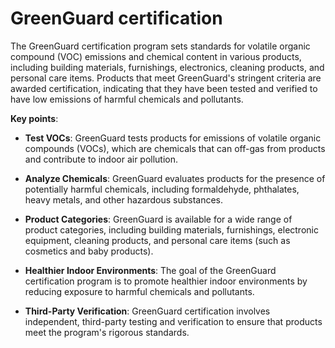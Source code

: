 <!--
source: gpt-3 + jph editing
tags: volatile-organic-compounds certifications
-->

# GreenGuard certification

The GreenGuard certification program sets standards for volatile organic compound (VOC) emissions and chemical content in various products, including building materials, furnishings, electronics, cleaning products, and personal care items. Products that meet GreenGuard's stringent criteria are awarded certification, indicating that they have been tested and verified to have low emissions of harmful chemicals and pollutants.

**Key points**:

* **Test VOCs**: GreenGuard tests products for emissions of volatile organic compounds (VOCs), which are chemicals that can off-gas from products and contribute to indoor air pollution.

* **Analyze Chemicals**: GreenGuard evaluates products for the presence of potentially harmful chemicals, including formaldehyde, phthalates, heavy metals, and other hazardous substances.

* **Product Categories**: GreenGuard is available for a wide range of product categories, including building materials, furnishings, electronic equipment, cleaning products, and personal care items (such as cosmetics and baby products).

* **Healthier Indoor Environments**: The goal of the GreenGuard certification program is to promote healthier indoor environments by reducing exposure to harmful chemicals and pollutants.

* **Third-Party Verification**: GreenGuard certification involves independent, third-party testing and verification to ensure that products meet the program's rigorous standards.

